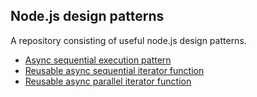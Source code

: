 ## Node.js design patterns

A repository consisting of useful node.js design patterns.

- [Async sequential execution pattern](./asyncSequentialExecution/index.ts)
- [Reusable async sequential iterator function](./asyncSequentialIterator/index.ts)
- [Reusable async parallel iterator function](./asyncParallelIterator/index.ts)
